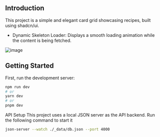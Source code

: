 ## Introduction
This project is a simple and elegant card grid showcasing recipes, built using shadcn/ui.
- Dynamic Skeleton Loader: Displays a smooth loading animation while the content is being fetched.

![image](https://github.com/user-attachments/assets/c0c0f7d4-9bd4-414f-9458-cce94a2ea65e)

## Getting Started

First, run the development server:

```bash
npm run dev
# or
yarn dev
# or
pnpm dev
```

API Setup
This project uses a local JSON server as the API backend. Run the following command to start it

```bash
json-server --watch ./_data/db.json --port 4000
```


